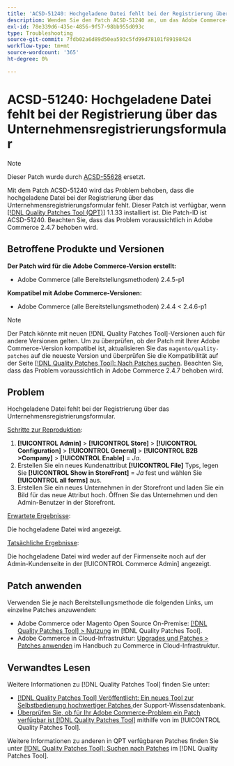 ```yaml
---
title: 'ACSD-51240: Hochgeladene Datei fehlt bei der Registrierung über das Unternehmensregistrierungsformular'
description: Wenden Sie den Patch ACSD-51240 an, um das Adobe Commerce-Problem zu beheben, bei dem die hochgeladene Datei bei der Registrierung über das Unternehmensregistrierungsformular fehlt.
exl-id: 78e339d6-435e-4856-9f57-98bb955d093c
type: Troubleshooting
source-git-commit: 7fdb02a6d89d50ea593c5fd99d78101f89198424
workflow-type: tm+mt
source-wordcount: '365'
ht-degree: 0%

---
```


# ACSD-51240: Hochgeladene Datei fehlt bei der Registrierung über das Unternehmensregistrierungsformular

>[!NOTE]
>
>Dieser Patch wurde durch [ACSD-55628](/help/tools/quality-patches-tool/patches-available-in-qpt/v1-1-42/acsd-55628-upload-file-company-registration-form-replace-file-customer-attribute-storefront.md) ersetzt.

Mit dem Patch ACSD-51240 wird das Problem behoben, dass die hochgeladene Datei bei der Registrierung über das Unternehmensregistrierungsformular fehlt. Dieser Patch ist verfügbar, wenn [[!DNL Quality Patches Tool (QPT)]](https://experienceleague.adobe.com/de/docs/commerce-operations/tools/quality-patches-tool/quality-patches-tool-to-self-serve-quality-patches) 1.1.33 installiert ist. Die Patch-ID ist ACSD-51240. Beachten Sie, dass das Problem voraussichtlich in Adobe Commerce 2.4.7 behoben wird.

## Betroffene Produkte und Versionen

**Der Patch wird für die Adobe Commerce-Version erstellt:**

* Adobe Commerce (alle Bereitstellungsmethoden) 2.4.5-p1

**Kompatibel mit Adobe Commerce-Versionen:**

* Adobe Commerce (alle Bereitstellungsmethoden) 2.4.4 &lt; 2.4.6-p1

>[!NOTE]
>
>Der Patch könnte mit neuen [!DNL Quality Patches Tool]-Versionen auch für andere Versionen gelten. Um zu überprüfen, ob der Patch mit Ihrer Adobe Commerce-Version kompatibel ist, aktualisieren Sie das `magento/quality-patches` auf die neueste Version und überprüfen Sie die Kompatibilität auf der Seite [[!DNL Quality Patches Tool]: Nach Patches suchen](<https://experienceleague.adobe.com/tools/commerce-quality-patches/index.html?lang=de>). Beachten Sie, dass das Problem voraussichtlich in Adobe Commerce 2.4.7 behoben wird.

## Problem

Hochgeladene Datei fehlt bei der Registrierung über das Unternehmensregistrierungsformular.

<u>Schritte zur Reproduktion</u>:

1. **[!UICONTROL Admin]** > **[!UICONTROL Store]** > **[!UICONTROL Configuration]** > **[!UICONTROL General]** > **[!UICONTROL B2B >Company]** > **[!UICONTROL Enable]** = *Ja*.
1. Erstellen Sie ein neues Kundenattribut **[!UICONTROL File]** Typs, legen Sie **[!UICONTROL Show in StoreFront]** = *Ja* fest und wählen Sie **[!UICONTROL all forms]** aus.
1. Erstellen Sie ein neues Unternehmen in der Storefront und laden Sie ein Bild für das neue Attribut hoch.
Öffnen Sie das Unternehmen und den Admin-Benutzer in der Storefront.

<u>Erwartete Ergebnisse</u>:

Die hochgeladene Datei wird angezeigt.

<u>Tatsächliche Ergebnisse</u>:

Die hochgeladene Datei wird weder auf der Firmenseite noch auf der Admin-Kundenseite in der [!UICONTROL Commerce Admin] angezeigt.

## Patch anwenden

Verwenden Sie je nach Bereitstellungsmethode die folgenden Links, um einzelne Patches anzuwenden:

* Adobe Commerce oder Magento Open Source On-Premise: [[!DNL Quality Patches Tool] > Nutzung](/help/tools/quality-patches-tool/usage.md) im [!DNL Quality Patches Tool].
* Adobe Commerce in Cloud-Infrastruktur: [Upgrades und Patches > Patches anwenden](https://experienceleague.adobe.com/docs/commerce-cloud-service/user-guide/develop/upgrade/apply-patches.html?lang=de) im Handbuch zu Commerce in Cloud-Infrastruktur.

## Verwandtes Lesen

Weitere Informationen zu [!DNL Quality Patches Tool] finden Sie unter:

* [[!DNL Quality Patches Tool] Veröffentlicht: Ein neues Tool zur Selbstbedienung hochwertiger Patches ](https://experienceleague.adobe.com/de/docs/commerce-operations/tools/quality-patches-tool/quality-patches-tool-to-self-serve-quality-patches) der Support-Wissensdatenbank.
* [Überprüfen Sie, ob für Ihr Adobe Commerce-Problem ein Patch verfügbar ist [!DNL Quality Patches Tool]](/help/tools/quality-patches-tool/patches-available-in-qpt/check-patch-for-magento-issue-with-magento-quality-patches.md) mithilfe von im [!UICONTROL Quality Patches Tool].


Weitere Informationen zu anderen in QPT verfügbaren Patches finden Sie unter [[!DNL Quality Patches Tool]: Suchen nach Patches](https://experienceleague.adobe.com/tools/commerce-quality-patches/index.html?lang=de) im [!DNL Quality Patches Tool].
